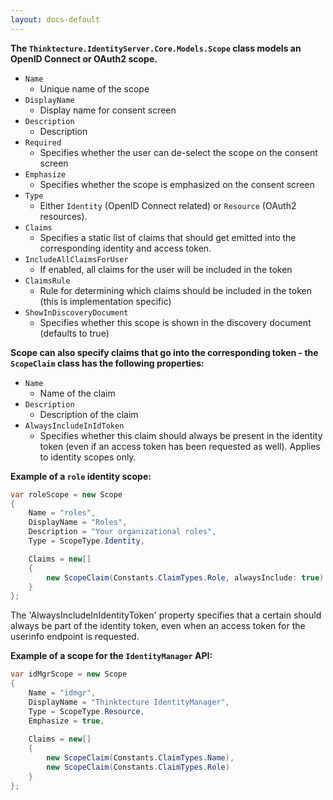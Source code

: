 ```yaml
---
layout: docs-default
---
```


**The `Thinktecture.IdentityServer.Core.Models.Scope` class models an OpenID Connect or OAuth2 scope.**

* `Name`
    * Unique name of the scope
* `DisplayName`
    * Display name for consent screen
* `Description`
    * Description
* `Required`
    * Specifies whether the user can de-select the scope on the consent screen
* `Emphasize`
    * Specifies whether the scope is emphasized on the consent screen
* `Type`
    * Either `Identity` (OpenID Connect related) or `Resource` (OAuth2 resources).
* `Claims`
    * Specifies a static list of claims that should get emitted into the corresponding identity and access token.
* `IncludeAllClaimsForUser`
    * If enabled, all claims for the user will be included in the token
* `ClaimsRule`
    * Rule for determining which claims should be included in the token (this is implementation specific)
* `ShowInDiscoveryDocument`
    * Specifies whether this scope is shown in the discovery document (defaults to true)

**Scope can also specify claims that go into the corresponding token - the `ScopeClaim` class has the following properties:**

* `Name`
    * Name of the claim
* `Description`
    * Description of the claim
* `AlwaysIncludeInIdToken`
    * Specifies whether this claim should always be present in the identity token (even if an access token has been requested as well). Applies to identity scopes only.

**Example of a `role` identity scope:**

```csharp
var roleScope = new Scope
{
    Name = "roles",
    DisplayName = "Roles",
    Description = "Your organizational roles",
    Type = ScopeType.Identity,

    Claims = new[]
    {
        new ScopeClaim(Constants.ClaimTypes.Role, alwaysInclude: true)
    }
};
```

The 'AlwaysIncludeInIdentityToken' property specifies that a certain should always be part of the identity token, even when an access token for the userinfo endpoint is requested.

**Example of a scope for the `IdentityManager` API:**

```csharp
var idMgrScope = new Scope
{
    Name = "idmgr",
    DisplayName = "Thinktecture IdentityManager",
    Type = ScopeType.Resource,
    Emphasize = true,
                        
    Claims = new[]
    {
        new ScopeClaim(Constants.ClaimTypes.Name),
        new ScopeClaim(Constants.ClaimTypes.Role)
    }
};
```